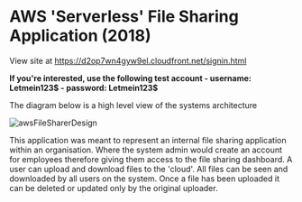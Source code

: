 # AWS 'Serverless' File Sharing Application (2018)
View site at https://d2op7wn4gyw9el.cloudfront.net/signin.html

<b>If you're interested, use the following test account - username: Letmein123$ - password: Letmein123$</b>

The diagram below is a high level view of the systems architecture

![awsFileSharerDesign](https://i.imgur.com/O4es9lD.png)

This application was meant to represent an internal file sharing application within an organisation. Where the system admin would create an account for employees therefore giving them access to the file sharing dashboard. A user can upload and download files to the 'cloud'. All files can be seen and downloaded by all users on the system. Once a file has been uploaded it can be deleted or updated only by the original uploader.
